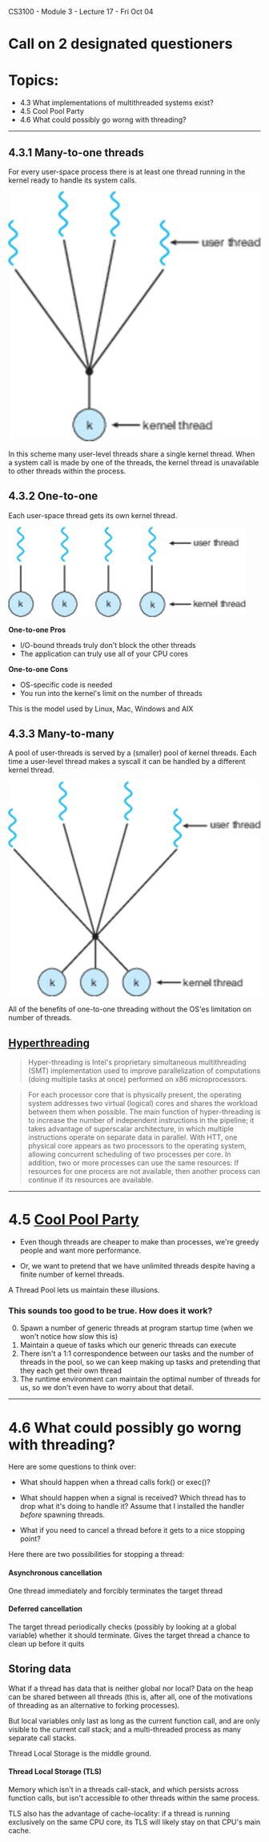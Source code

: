 CS3100 - Module 3 - Lecture 17 - Fri Oct 04


# Call on 2 designated questioners


# Topics:
* 4.3 What implementations of multithreaded systems exist?
* 4.5 Cool Pool Party
* 4.6 What could possibly go worng with threading?


----------------------------------------------------------------------------
## 4.3.1 Many-to-one threads

For every user-space process there is at least one thread running in the kernel
ready to handle its system calls.

![Many to One](many-to-one.png)

In this scheme many user-level threads share a single kernel thread.  When a
system call is made by one of the threads, the kernel thread is unavailable to
other threads within the process.




## 4.3.2 One-to-one

Each user-space thread gets its own kernel thread.

![One to one](one-to-one.png)

**One-to-one Pros**
* I/O-bound threads truly don't block the other threads
* The application can truly use all of your CPU cores

**One-to-one Cons**
* OS-specific code is needed
* You run into the kernel's limit on the number of threads

This is the model used by Linux, Mac, Windows and AIX



## 4.3.3 Many-to-many

A pool of user-threads is served by a (smaller) pool of kernel threads.  Each
time a user-level thread makes a syscall it can be handled by a different
kernel thread.

![Many to many](many-to-many.png)

All of the benefits of one-to-one threading without the OS'es limitation on
number of threads.


## [Hyperthreading](https://en.wikipedia.org/wiki/Hyper-threading)

> Hyper-threading is Intel's proprietary simultaneous multithreading (SMT)
> implementation used to improve parallelization of computations (doing
> multiple tasks at once) performed on x86 microprocessors.

> For each processor core that is physically present, the operating system
> addresses two virtual (logical) cores and shares the workload between them
> when possible. The main function of hyper-threading is to increase the number
> of independent instructions in the pipeline; it takes advantage of
> superscalar architecture, in which multiple instructions operate on separate
> data in parallel. With HTT, one physical core appears as two processors to
> the operating system, allowing concurrent scheduling of two processes per
> core. In addition, two or more processes can use the same resources: If
> resources for one process are not available, then another process can
> continue if its resources are available.


----------------------------------------------------------------------------
# 4.5 [Cool Pool Party](https://www.youtube.com/watch?v=O6CNdlJp9c8)

* Even though threads are cheaper to make than processes, we're greedy people
  and want more performance.

* Or, we want to pretend that we have unlimited threads despite having a finite
  number of kernel threads.

A Thread Pool lets us maintain these illusions.


### This sounds too good to be true. How does it work?

0.  Spawn a number of generic threads at program startup time (when we won't
    notice how slow this is)
1.  Maintain a queue of tasks which our generic threads can execute
2.  There isn't a 1:1 correspondence between our tasks and the number of
    threads in the pool, so we can keep making up tasks and pretending that
    they each get their own thread
3.  The runtime environment can maintain the optimal number of threads for us,
    so we don't even have to worry about that detail.





----------------------------------------------------------------------------
# 4.6 What could possibly go worng with threading?

Here are some questions to think over:

* What should happen when a thread calls fork() or exec()?

* What should happen when a signal is received? Which thread has to drop what
  it's doing to handle it?  Assume that I installed the handler *before*
  spawning threads.

* What if you need to cancel a thread before it gets to a nice stopping point?

Here there are two possibilities for stopping a thread:


#### Asynchronous cancellation
One thread immediately and forcibly terminates the target thread

#### Deferred cancellation
The target thread periodically checks (possibly by looking at a global
variable) whether it should terminate.  Gives the target thread a chance to
clean up before it quits


## Storing data
What if a thread has data that is neither global nor local? Data on the heap
can be shared between all threads (this is, after all, one of the motivations
of threading as an alternative to forking processes).
  
But local variables only last as long as the current function call, and are
only visible to the current call stack; and a multi-threaded process as many
separate call stacks.
  
Thread Local Storage is the middle ground.



#### Thread Local Storage (TLS)
Memory which isn't in a threads call-stack, and which persists across function
calls, but isn't accessible to other threads within the same process.

TLS also has the advantage of cache-locality: if a thread is running
exclusively on the same CPU core, its TLS will likely stay on that CPU's main
cache.
